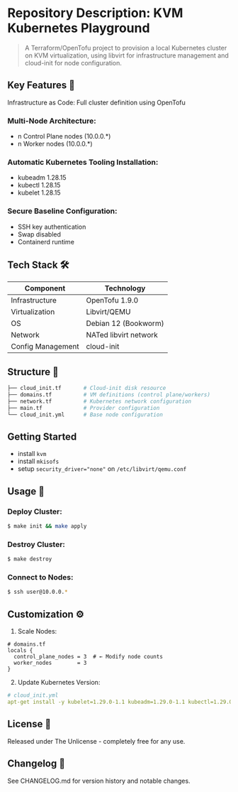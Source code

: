 # Repository Description: KVM Kubernetes Playground

> A Terraform/OpenTofu project to provision a local Kubernetes cluster on KVM virtualization, using libvirt for infrastructure management and cloud-init for node configuration.

## Key Features 🌟
Infrastructure as Code: Full cluster definition using OpenTofu

### Multi-Node Architecture:

- n Control Plane nodes (10.0.0.*)
- n Worker nodes (10.0.0.*)

### Automatic Kubernetes Tooling Installation:

- kubeadm 1.28.15
- kubectl 1.28.15
- kubelet 1.28.15

### Secure Baseline Configuration:

- SSH key authentication
- Swap disabled
- Containerd runtime

## Tech Stack 🛠️
| Component | Technology |
|-----------|------------|
|Infrastructure | OpenTofu 1.9.0 |
|Virtualization	| Libvirt/QEMU |
|OS	| Debian 12 (Bookworm) |
|Network	| NATed libvirt network |
|Config Management |	cloud-init |

## Structure 📂

```bash
├── cloud_init.tf       # Cloud-init disk resource
├── domains.tf          # VM definitions (control plane/workers)
├── network.tf          # Kubernetes network configuration
├── main.tf             # Provider configuration
└── cloud_init.yml      # Base node configuration
```

## Getting Started
- install `kvm`
- install `mkisofs`
- setup `security_driver="none"` on `/etc/libvirt/qemu.conf` 

## Usage 🚀
### Deploy Cluster:
```bash
$ make init && make apply
```

### Destroy Cluster:
```bash
$ make destroy
```

### Connect to Nodes:
```bash
$ ssh user@10.0.0.*
```

## Customization ⚙️

1. Scale Nodes:

```hcl
# domains.tf
locals {
  control_plane_nodes = 3  # ← Modify node counts
  worker_nodes        = 3
}
```

2. Update Kubernetes Version:

```yaml
# cloud_init.yml
apt-get install -y kubelet=1.29.0-1.1 kubeadm=1.29.0-1.1 kubectl=1.29.0-1.1
```

## License 📄
Released under The Unlicense - completely free for any use.

## Changelog 📆
See CHANGELOG.md for version history and notable changes.
